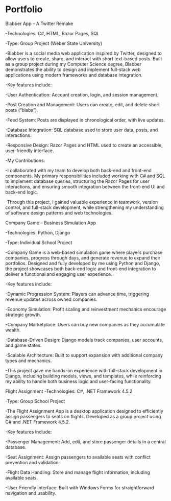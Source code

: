 # Portfolio

Blabber App – A Twitter Remake

-Technologies: C#, HTML, Razor Pages, SQL
  
-Type: Group Project (Weber State University)
  
-Blabber is a social media web application inspired by Twitter, designed to allow users to create, share, and interact with short text-based posts. Built as a group project during my Computer Science degree, Blabber demonstrates the ability to design and implement full-stack web applications using modern frameworks and database integration.
  
-Key features include:
  
 -User Authentication: Account creation, login, and session management.
    
  -Post Creation and Management: Users can create, edit, and delete short posts (“blabs”).
    
  -Feed System: Posts are displayed in chronological order, with live updates.
    
  -Database Integration: SQL database used to store user data, posts, and interactions.
    
  -Responsive Design: Razor Pages and HTML used to create an accessible, user-friendly interface.
    
-My Contributions:
  
  -I collaborated with my team to develop both back-end and front-end components. My primary responsibilities included working with C# and SQL to implement database queries, structuring the Razor Pages for user interactions, and ensuring  smooth integration between the front-end UI and back-end logic.
    
-Through this project, I gained valuable experience in teamwork, version control, and full-stack development, while strengthening my understanding of software design patterns and web technologies.

Company Game – Business Simulation App

-Technologies: Python, Django
  
-Type: Individual School Project
  
-Company Game is a web-based simulation game where players purchase companies, progress through days, and generate revenue to expand their portfolios. Designed and fully developed by me using Python and Django, the project showcases both back-end logic and front-end integration to deliver a functional and engaging user experience.
  
-Key features include:
  
  -Dynamic Progression System: Players can advance time, triggering revenue updates across owned companies.
    
  -Economy Simulation: Profit scaling and reinvestment mechanics encourage strategic growth.
    
  -Company Marketplace: Users can buy new companies as they accumulate wealth.
    
  -Database-Driven Design: Django models track companies, user accounts, and game states.
    
  -Scalable Architecture: Built to support expansion with additional company types and mechanics.
    
-This project gave me hands-on experience with full-stack development in Django, including building models, views, and templates, while reinforcing my ability to handle both business logic and user-facing functionality.

Flight Assignment 
-Technologies: C#, .NET Framework 4.5.2

-Type: Group School Project

-The Flight Assignment App is a desktop application designed to efficiently assign passengers to seats on flights. Developed as a group project using C# and .NET Framework 4.5.2.

-Key features include:

  -Passenger Management: Add, edit, and store passenger details in a central database.

  -Seat Assignment: Assign passengers to available seats with conflict prevention and validation.

  -Flight Data Handling: Store and manage flight information, including available seats.

  -User-Friendly Interface: Built with Windows Forms for straightforward navigation and usability.

